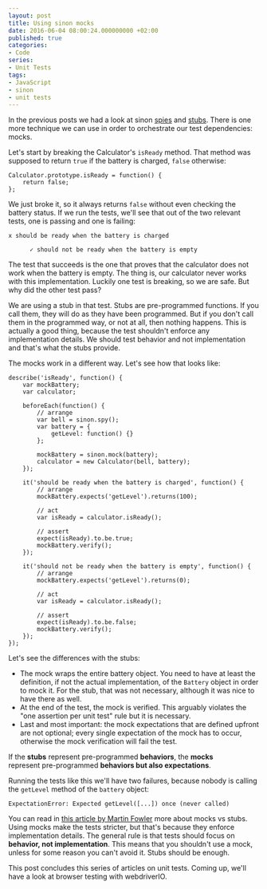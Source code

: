 ```yaml
---
layout: post
title: Using sinon mocks
date: 2016-06-04 08:00:24.000000000 +02:00
published: true
categories:
- Code
series:
- Unit Tests
tags:
- JavaScript
- sinon
- unit tests
---
```


In the previous posts we had a look at sinon <a href="/2016/05/using-sinon-spies/">spies</a> and <a href="/2016/05/using-sinon-stubs/">stubs</a>. There is one more technique we can use in order to orchestrate our test dependencies: mocks.

<!--more-->

Let's start by breaking the Calculator's <code>isReady</code> method. That method was supposed to return <code>true</code> if the battery is charged, <code>false</code> otherwise:

```
Calculator.prototype.isReady = function() {
    return false;
};
```

We just broke it, so it always returns <code>false</code> without even checking the battery status. If we run the tests, we'll see that out of the two relevant tests, one is passing and one is failing:

```
x should be ready when the battery is charged

      ✓ should not be ready when the battery is empty
```

The test that succeeds is the one that proves that the calculator does not work when the battery is empty. The thing is, our calculator never works with this implementation. Luckily one test is breaking, so we are safe. But why did the other test pass?

We are using a stub in that test. Stubs are pre-programmed functions. If you call them, they will do as they have been programmed. But if you don't call them in the programmed way, or not at all, then nothing happens. This is actually a good thing, because the test shouldn't enforce any implementation details. We should test behavior and not implementation and that's what the stubs provide.

The mocks work in a different way. Let's see how that looks like:

```
describe('isReady', function() {
    var mockBattery;
    var calculator;

    beforeEach(function() {
        // arrange
        var bell = sinon.spy();
        var battery = {
            getLevel: function() {}
        };

        mockBattery = sinon.mock(battery);
        calculator = new Calculator(bell, battery);
    });

    it('should be ready when the battery is charged', function() {
        // arrange
        mockBattery.expects('getLevel').returns(100);

        // act
        var isReady = calculator.isReady();

        // assert
        expect(isReady).to.be.true;
        mockBattery.verify();
    });

    it('should not be ready when the battery is empty', function() {
        // arrange
        mockBattery.expects('getLevel').returns(0);

        // act
        var isReady = calculator.isReady();

        // assert
        expect(isReady).to.be.false;
        mockBattery.verify();
    });
});
```

Let's see the differences with the stubs:
<ul>
<li>The mock wraps the entire battery object. You need to have at least the definition, if not the actual implementation, of the <code>Battery</code> object in order to mock it. For the stub, that was not necessary, although it was nice to have there as well.</li>
<li>At the end of the test, the mock is verified. This arguably violates the "one assertion per unit test" rule but it is necessary.</li>
<li>Last and most important: the mock expectations that are defined upfront are not optional; every single expectation of the mock has to occur, otherwise the mock verification will fail the test.</li>
</ul>

If the <strong>stubs</strong> represent pre-programmed <strong>behaviors</strong>, the <strong>mocks</strong> represent pre-programmed <strong>behaviors but also expectations</strong>.

Running the tests like this we'll have two failures, because nobody is calling the <code>getLevel</code> method of the <code>battery</code> object:

```
ExpectationError: Expected getLevel([...]) once (never called)
```

You can read in <a href="http://martinfowler.com/articles/mocksArentStubs.html#TheDifferenceBetweenMocksAndStubs">this article by Martin Fowler</a> more about mocks vs stubs. Using mocks make the tests stricter, but that's because they enforce implementation details. The general rule is that tests should focus on <strong>behavior, not implementation</strong>. This means that you shouldn't use a mock, unless for some reason you can't avoid it. Stubs should be enough.

This post concludes this series of articles on unit tests. Coming up, we'll have a look at browser testing with webdriverIO.
